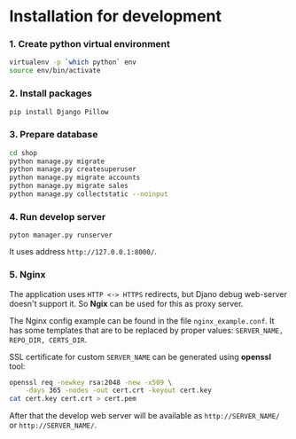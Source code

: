# Installation for development

### 1. Create python virtual environment

```sh
virtualenv -p `which python` env
source env/bin/activate
```

### 2. Install packages

```sh
pip install Django Pillow
```

### 3. Prepare database

```sh
cd shop
python manage.py migrate
python manage.py createsuperuser
python manage.py migrate accounts
python manage.py migrate sales
python manage.py collectstatic --noinput
```

### 4. Run develop server

```
pyton manager.py runserver
```

It uses address `http://127.0.0.1:8000/`.

### 5. Nginx

The application uses `HTTP <-> HTTPS` redirects, but Djano debug web-server doesn't support it. So **Ngix** can be used for this as proxy server.

The Nginx config example can be found in the file `nginx_example.conf`. It has some templates that are to be replaced by proper values: `SERVER_NAME, REPO_DIR, CERTS_DIR`.

SSL certificate for custom `SERVER_NAME` can be generated using **openssl** tool:

```sh
openssl req -newkey rsa:2048 -new -x509 \
	-days 365 -nodes -out cert.crt -keyout cert.key
cat cert.key cert.crt > cert.pem
```

After that the develop web server will be available as `http://SERVER_NAME/` or `http://SERVER_NAME/`.
